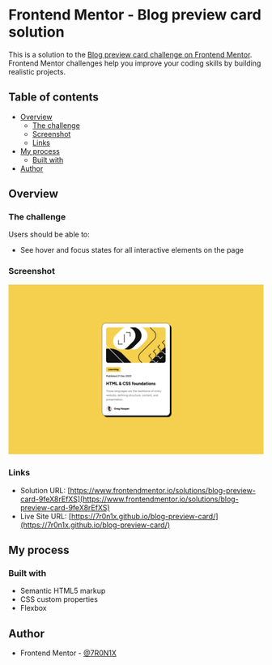# Frontend Mentor - Blog preview card solution

This is a solution to the [Blog preview card challenge on Frontend Mentor](https://www.frontendmentor.io/challenges/blog-preview-card-ckPaj01IcS). Frontend Mentor challenges help you improve your coding skills by building realistic projects.

## Table of contents

- [Overview](#overview)
  - [The challenge](#the-challenge)
  - [Screenshot](#screenshot)
  - [Links](#links)
- [My process](#my-process)
  - [Built with](#built-with)
- [Author](#author)

## Overview

### The challenge

Users should be able to:

- See hover and focus states for all interactive elements on the page

### Screenshot

![](./assets/images/solution/1440px.png)

### Links

- Solution URL: [https://www.frontendmentor.io/solutions/blog-preview-card-9feX8rEfXS](https://www.frontendmentor.io/solutions/blog-preview-card-9feX8rEfXS)
- Live Site URL: [https://7r0n1x.github.io/blog-preview-card/](https://7r0n1x.github.io/blog-preview-card/)

## My process

### Built with

- Semantic HTML5 markup
- CSS custom properties
- Flexbox

## Author

- Frontend Mentor - [@7R0N1X](https://www.frontendmentor.io/profile/7R0N1X)
